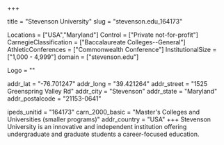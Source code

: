 
+++

title = "Stevenson University"
slug = "stevenson.edu_164173"

Locations = ["USA","Maryland"]
Control = ["Private not-for-profit"]
CarnegieClassification = ["Baccalaureate Colleges--General"]
AthleticConferences = ["Commonwealth Conference"]
InstitutionalSize = ["1,000 - 4,999"]
domain = ["stevenson.edu"]

Logo = ""

addr_lat = "-76.701247"
addr_long = "39.421264"
addr_street = "1525 Greenspring Valley Rd"
addr_city = "Stevenson"
addr_state = "Maryland"
addr_postalcode = "21153-0641"

ipeds_unitid = "164173"
carn_2000_basic = "Master's Colleges and Universities (smaller programs)"
addr_country = "USA"
+++
    Stevenson University is an innovative and independent institution offering undergraduate and graduate students a career-focused education.
